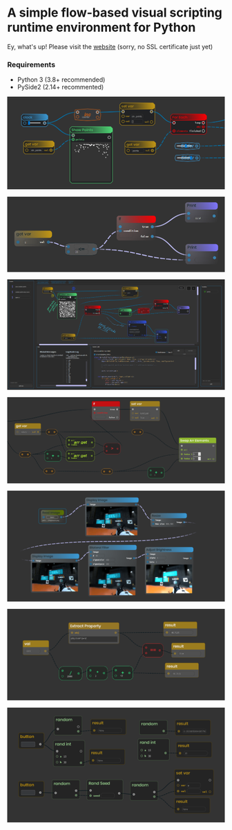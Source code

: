 # A simple flow-based visual scripting runtime environment for Python

Ey, what's up! Please visit the [website](http://ryven.org) (sorry, no SSL certificate just yet)

### Requirements

- Python 3 (3.8+ recommended)
- PySide2 (2.14+ recommented)

![](/docs/images/ryven_screenshot2.png)

![](/docs/images/ryven1.png)

![](/docs/images/ui.png)

![](/docs/images/checkpoints.png)

![](/docs/images/opencv_1.png)

![](/docs/images/extract_property_1.png)

![](/docs/images/random.png)